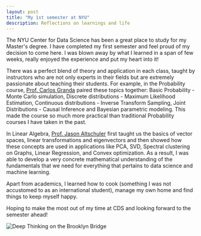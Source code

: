 ```yaml
---
layout: post
title: "My 1st semester at NYU"
description: Reflections on learnings and life
---
```


The NYU Center for Data Science has been a great place to study for my Master's degree. I have completed my first semester and feel proud of my decision to come here. I was blown away by what I learned in a span of few weeks, really enjoyed the experience and put my heart into it!

There was a perfect blend of theory and application in each class, taught by instructors who are not only experts in their fields but are extremely passionate about teaching their students. For example, in the Probability course, [Prof. Carlos Granda](https://math.nyu.edu/~cfgranda/) paired these topics together: Basic Probability - Monte Carlo simulation, Discrete distributions - Maximum Likelihood Estimation, Continuous distributions -  Inverse Transform Sampling, Joint Distributions - Causal Inference and Bayesian parametric modeling. This made the course so much more practical than traditional Probability courses I have taken in the past.

In Linear Algebra, [Prof. Jason Altschuler](https://www.mit.edu/~jasonalt/) first taught us the basics of vector spaces, linear transformations and eigenvectors and then showed how these concepts are used in applications like PCA, SVD, Spectral clustering on Graphs, Linear Regression, and Convex optimization. As a result, I was able to develop a very concrete mathematical understanding of the fundamentals that we need for everything that pertains to data science and machine learning.

Apart from academics, I learned how to cook (something I was not accustomed to as an international student), manage my own home and find things to keep myself happy.

 Hoping to make the most out of my time at CDS and looking forward to the semester ahead!

<picture>
<img src="{{ 'images/brooklyn.jpeg' | relative_url }}" alt="Deep Thinking on the Brooklyn Bridge">
</picture>
